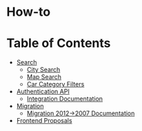 # How-to

Table of Contents
=================

  * [Search](/Search)
    * [City Search](/Search/city-search.md)
    * [Map Search](/Search/map-search.md)
    * [Car Category Filters](/Search/filters.md)
  * [Authentication API](/auth-api)
    * [Integration Documentation](/auth-api/README.md)
  * [Migration](/migration)
    * [Migration 2012->2007 Documentation](/migration/README.md)
  * [Frontend Proposals](/frontend-proposals/README.md)
